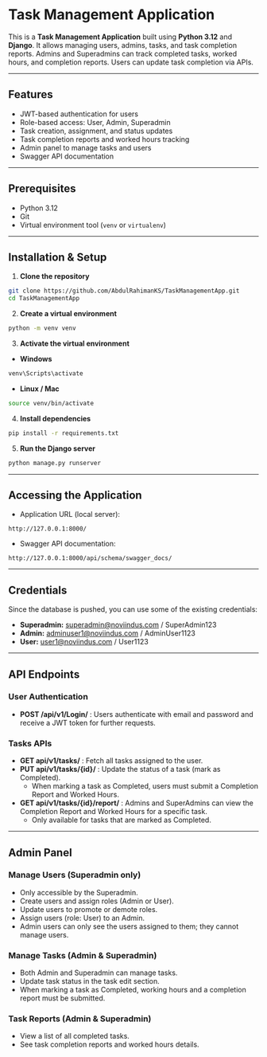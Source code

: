 # Task Management Application

This is a **Task Management Application** built using **Python 3.12** and  **Django**. It allows managing users, admins, tasks, and task completion reports. Admins and Superadmins can track completed tasks, worked hours, and completion reports. Users can update task completion via APIs.

---

## Features

* JWT-based authentication for users
* Role-based access: User, Admin, Superadmin
* Task creation, assignment, and status updates
* Task completion reports and worked hours tracking
* Admin panel to manage tasks and users
* Swagger API documentation

---

## Prerequisites

* Python 3.12
* Git
* Virtual environment tool (`venv` or `virtualenv`)

---

## Installation & Setup

1. **Clone the repository**

```bash
git clone https://github.com/AbdulRahimanKS/TaskManagementApp.git
cd TaskManagementApp
```

2. **Create a virtual environment**

```bash
python -m venv venv
```

3. **Activate the virtual environment**

* **Windows**

```bash
venv\Scripts\activate
```

* **Linux / Mac**

```bash
source venv/bin/activate
```

4. **Install dependencies**

```bash
pip install -r requirements.txt
```

5. **Run the Django server**

```bash
python manage.py runserver
```

---

## Accessing the Application

* Application URL (local server):

```
http://127.0.0.1:8000/
```

* Swagger API documentation:

```
http://127.0.0.1:8000/api/schema/swagger_docs/
```

---

## Credentials

Since the database is pushed, you can use some of the existing credentials:

* **Superadmin:** superadmin@noviindus.com / SuperAdmin123
* **Admin:** adminuser1@noviindus.com / AdminUser1123
* **User:** user1@noviindus.com / User1123

---

## API Endpoints

### User Authentication

* **POST /api/v1/Login/** : Users authenticate with email and password and receive a JWT token for further requests.

### Tasks APIs

* **GET api/v1/tasks/** : Fetch all tasks assigned to the user.
* **PUT api/v1/tasks/{id}/** : Update the status of a task (mark as Completed).
  * When marking a task as Completed, users must submit a Completion Report and Worked Hours.
* **GET api/v1/tasks/{id}/report/** : Admins and SuperAdmins can view the Completion Report and Worked Hours for a specific task.
  * Only available for tasks that are marked as Completed.

---

## Admin Panel

### Manage Users (Superadmin only)

* Only accessible by the Superadmin.
* Create users and assign roles (Admin or User).
* Update users to promote or demote roles.
* Assign users (role: User) to an Admin.
* Admin users can only see the users assigned to them; they cannot manage users.

### Manage Tasks (Admin & Superadmin)

* Both Admin and Superadmin can manage tasks.
* Update task status in the task edit section.
* When marking a task as Completed, working hours and a completion report must be submitted.

### Task Reports (Admin & Superadmin)

* View a list of all completed tasks.
* See task completion reports and worked hours details.
